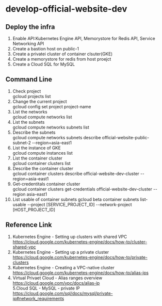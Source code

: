 # develop-official-website-dev
## Deploy the infra
1. Enable API:Kubernetes Engine API, Memorystore for Redis API, Service Networking API<br />
2. Create a bastion host on public-1<br />
3. Create a privatei cluster of container clsuter(GKE)<br />
4. Create a memorystore for redis from host proejct<br />
5. Create a Cloud SQL for MySQL<br />

## Command Line
1. Check project<br />
gcloud projects list<br />
2. Change the current project<br />
gcloud config set project project-name<br />
3. List the networks<br />
gcloud compute networks list<br />
4. List the subnets<br />
gcloud compute networks subnets list<br />
5. Describe the subnets<br />
gcloud compute networks subnets describe official-website-public-subnet-2 --region=asia-east1<br />
6. List the instance of GKE<br />
gcloud compute instances list<br />
7. List the container cluster<br /> 
gcloud container clusters list<br />
8. Describe the container cluster<br />
gcloud container clusters describe official-website-dev-cluster --region=asia-east1<br />
9. Get-credentitals container cluster<br />
gcloud container clusters get-credentials official-website-dev-cluster --region asia-east1
10. List usable of container subnets
gcloud beta container subnets list-usable --project [SERVICE_PROJECT_ID] --network-project [HOST_PROJECT_ID]

## Reference Link
1. Kubernetes Engine - Setting up clusters with shared VPC<br />
https://cloud.google.com/kubernetes-engine/docs/how-to/cluster-shared-vpc<br />
2. Kubernetes Engine - Setting up a private cluster<br />
https://cloud.google.com/kubernetes-engine/docs/how-to/private-clusters<br />
3. Kubernetes Engine - Creating a VPC-native cluster<br />
https://cloud.google.com/kubernetes-engine/docs/how-to/alias-ips<br />
4. Virtual Privaet Cloud - Alias ranges overview<br />
https://cloud.google.com/vpc/docs/alias-ip<br />
5.Cloud SQL - MySQL - private IP
https://cloud.google.com/sql/docs/mysql/private-ip#network_requirements
